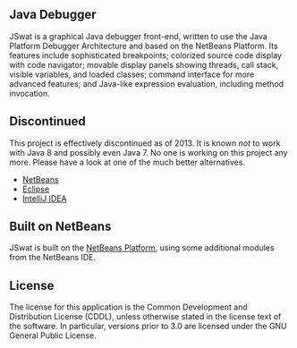 ## Java Debugger ##

JSwat is a graphical Java debugger front-end, written to use the Java
Platform Debugger Architecture and based on the NetBeans Platform. Its
features include sophisticated breakpoints; colorized source code display
with code navigator; movable display panels showing threads, call stack,
visible variables, and loaded classes; command interface for more advanced
features; and Java-like expression evaluation, including method invocation.

## Discontinued ##

This project is effectively discontinued as of 2013. It is known _not_ to work with Java 8 and possibly even Java 7. No one is working on this project any more. Please have a look at one of the much better alternatives.

* [NetBeans](https://netbeans.org)
* [Eclipse](http://eclipse.org)
* [IntelliJ IDEA](https://www.jetbrains.com/idea/)

## Built on NetBeans ##

JSwat is built on the [NetBeans Platform](https://netbeans.org/features/platform/), using some additional modules from the NetBeans IDE.

## License ##

The license for this application is the Common Development and Distribution
License (CDDL), unless otherwise stated in the license text of the software.
In particular, versions prior to 3.0 are licensed under the GNU General Public
License.
